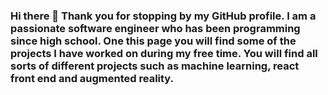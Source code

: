 ### Hi there 👋 Thank you for stopping by my GitHub profile. I am a passionate software engineer who has been programming since high school. One this page you will find some of the projects I have worked on during my free time. You will find all sorts of different projects such as machine learning, react front end and augmented reality.

<!--
**VishalThakur17/VishalThakur17** is a ✨ _special_ ✨ repository because its `README.md` (this file) appears on your GitHub profile.

Here are some ideas to get you started:

- 🔭 I’m currently working on ...
- 🌱 I’m currently learning ...
- 👯 I’m looking to collaborate on ...
- 🤔 I’m looking for help with ...
- 💬 Ask me about ...
- 📫 How to reach me: ...
- 😄 Pronouns: ...
- ⚡ Fun fact: ...
-->
